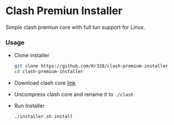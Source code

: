 # Clash Premiun Installer

Simple clash premiun core with full tun support for Linux.

### Usage

- Clone installer
  ```bash
  git clone https://github.com/Kr328/clash-premium-installer
  cd clash-premium-installer
  ```

- Download clash core [link](https://github.com/Dreamacro/clash/releases/tag/premium)

- Uncompress clash core and rename it to `./clash`

- Run Installer
  ```bash
  ./installer.sh install
  ```

